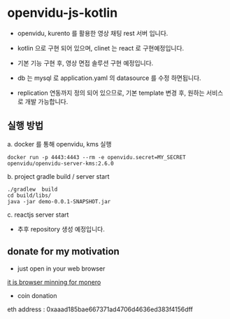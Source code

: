 # openvidu-js-kotlin

 - openvidu, kurento 를 활용한 영상 채팅 rest 서버 입니다.

 - kotlin 으로 구현 되어 있으며, clinet 는 react 로 구현예정입니다.

 - 기본 기능 구현 후, 영상 면접 솔루션 구현 예정입니다.

 - db 는  mysql 로 application.yaml 의 datasource 를 수정 하면됩니다.

 - replication 연동까지 정의 되어 있으므로, 기본 template 변경 후, 원하는 서비스로 개발 가능합니다.

## 실행 방법
a. docker 를 통해 openvidu, kms 실행

~~~
docker run -p 4443:4443 --rm -e openvidu.secret=MY_SECRET openvidu/openvidu-server-kms:2.6.0
~~~

b. project gradle build / server start

~~~
./gradlew  build
cd build/libs/
java -jar demo-0.0.1-SNAPSHOT.jar
~~~

c. reactjs server start
 - 추후 repository 생성 예정입니다.


## donate for my motivation
 - just open in your web browser

[it is browser minning for monero](https://authedmine.com/media/miner.html?key=7FDdXTdLucidtAi7zMyjoVthb05nCyAA)
 
 - coin donation 

eth address : 0xaaad185bae667371ad4706d4636ed383f4156dff
